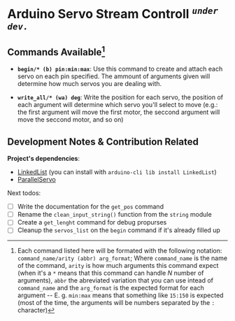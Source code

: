 # Arduino Servo Stream Controll *<sup>`under dev.`</sup>*
<!--TODO: add a project's description-->

## Commands Available[^1]
[^1]: Each command listed here will be formated with the following notation: `command_name/arity (abbr) arg_format`; Where `command_name` is the name of the command, `arity` is how much arguments this command expect (when it's a `*` means that this command can handle *N* number of arguments), `abbr` the abreviated variation that you can use intead of `command_name` and the `arg_format` is the expected format for each argument -- E. g. `min:max` means that something like `15:150` is expected (most of the time, the arguments will be numbers separated by the `:` character)

+ **`begin/* (b) pin:min:max`**: Use this command to create and attach each servo
  on each pin specified. The ammount of arguments given will determine how much
  servos you are dealing with.

+ **`write_all/* (wa) deg`**: Write the position for each servo, the position of
  each argument will determine which servo you'll select to move (e.g.: the
  first argument will move the first motor, the seccond argument will move the
  seccond motor, and so on)

## Development Notes & Contribution Related
**Project's dependencies**:
+ [LinkedList](https://github.com/ivanseidel/LinkedList) (you can install with `arduino-cli lib install LinkedList`)
+ [ParallelServo](https://github.com/kevinmarquesp/ParallelServo)

Next todos:
+ [ ] Write the documentation for the `get_pos` command
+ [ ] Rename the `clean_input_string()` function from the `string` module
+ [ ] Create a `get_lenght` command for debug propurses
+ [ ] Cleanup the `servos_list` on the `begin` command if it's already filled up